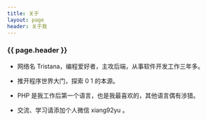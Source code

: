 ```yaml
---
title: 关于
layout: page
header: 关于我
---
```


<h3>{{ page.header }}</h3>

- 网络名 Tristana，编程爱好者，主攻后端，从事软件开发工作三年多。

- 推开程序世界大门，探索 0 1 的本源。

- PHP 是我工作后第一个语言，也是我最喜欢的，其他语言偶有涉猎。

- 交流、学习请添加个人微信 xiang92yu 。